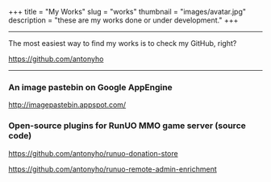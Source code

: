 +++
title = "My Works"
slug = "works"
thumbnail = "images/avatar.jpg"
description = "these are my works done or under development."
+++

---------------------------

The most easiest way to find my works is to check my GitHub, right?

https://github.com/antonyho

---------------------------

### An image pastebin on Google AppEngine

http://imagepastebin.appspot.com/

### Open-source plugins for RunUO MMO game server (source code)

https://github.com/antonyho/runuo-donation-store

https://github.com/antonyho/runuo-remote-admin-enrichment

